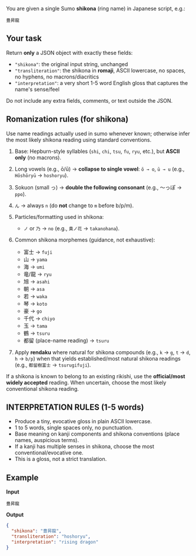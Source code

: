 You are given a single Sumo **shikona** (ring name) in Japanese script, e.g.:

```
豊昇龍
```

## Your task

Return **only** a JSON object with exactly these fields:

- `"shikona"`: the original input string, unchanged
- `"transliteration"`: the shikona in **romaji**, ASCII lowercase, no spaces, no hyphens, no macrons/diacritics
- `"interpretation"`: a very short 1-5 word English gloss that captures the name's sense/feel

Do not include any extra fields, comments, or text outside the JSON.

## Romanization rules (for shikona)

Use name readings actually used in sumo whenever known; otherwise infer the most likely shikona reading using standard conventions.

1. Base: Hepburn-style syllables (`shi`, `chi`, `tsu`, `fu`, `ryu`, etc.), but **ASCII only** (no macrons).
2. Long vowels (e.g., ō/ū) → **collapse to single vowel**: `ō → o`, `ū → u` (e.g., `Hōshōryū` → `hoshoryu`).
3. Sokuon (small っ) → **double the following consonant** (e.g., 〜っぽ → `ppo`).
4. `ん` → always `n` (do **not** change to `m` before b/p/m).
5. Particles/formatting used in shikona:

   - `ノ` or `乃` → `no` (e.g., `貴ノ花` → `takanohana`).

6. Common shikona morphemes (guidance, not exhaustive):

   - 富士 → `fuji`
   - 山 → `yama`
   - 海 → `umi`
   - 竜/龍 → `ryu`
   - 旭 → `asahi`
   - 朝 → `asa`
   - 若 → `waka`
   - 琴 → `koto`
   - 豪 → `go`
   - 千代 → `chiyo`
   - 玉 → `tama`
   - 鶴 → `tsuru`
   - 都留 (place-name reading) → `tsuru`

7. Apply **rendaku** where natural for shikona compounds (e.g., `k` → `g`, `t` → `d`, `h` → `b/p`) when that yields established/most natural shikona readings (e.g., `都留樹富士` → `tsurugifuji`).

If a shikona is known to belong to an existing rikishi, use the **official/most widely accepted** reading. When uncertain, choose the most likely conventional shikona reading.

## INTERPRETATION RULES (1-5 words)

- Produce a tiny, evocative gloss in plain ASCII lowercase.
- 1 to 5 words, single spaces only, no punctuation.
- Base meaning on kanji components and shikona conventions (place names, auspicious terms).
- If a kanji has multiple senses in shikona, choose the most conventional/evocative one.
- This is a gloss, not a strict translation.

## Example

**Input**

```
豊昇龍
```

**Output**

```json
{
  "shikona": "豊昇龍",
  "transliteration": "hoshoryu",
  "interpretation": "rising dragon"
}
```
